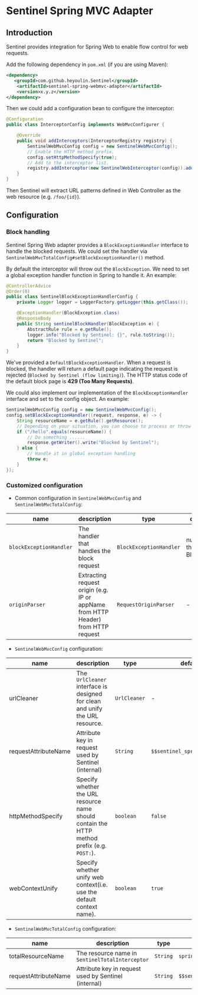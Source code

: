 # Sentinel Spring MVC Adapter

## Introduction

Sentinel provides integration for Spring Web to enable flow control for web requests.

Add the following dependency in `pom.xml` (if you are using Maven):

```xml
<dependency>
   <groupId>com.github.heyoulin.Sentinel</groupId>
    <artifactId>sentinel-spring-webmvc-adapter</artifactId>
    <version>x.y.z</version>
</dependency>
```

Then we could add a configuration bean to configure the interceptor:

```java
@Configuration
public class InterceptorConfig implements WebMvcConfigurer {

    @Override
    public void addInterceptors(InterceptorRegistry registry) {
        SentinelWebMvcConfig config = new SentinelWebMvcConfig();
        // Enable the HTTP method prefix.
        config.setHttpMethodSpecify(true);
        // Add to the interceptor list.
        registry.addInterceptor(new SentinelWebInterceptor(config)).addPathPatterns("/**");
    }
}
```

Then Sentinel will extract URL patterns defined in Web Controller as the web resource (e.g. `/foo/{id}`).

## Configuration

### Block handling

Sentinel Spring Web adapter provides a `BlockExceptionHandler` interface to handle the blocked requests.
We could set the handler via `SentinelWebMvcTotalConfig#setBlockExceptionHandler()` method.

By default the interceptor will throw out the `BlockException`.
We need to set a global exception handler function in Spring to handle it. An example:

```java
@ControllerAdvice
@Order(0)
public class SentinelBlockExceptionHandlerConfig {
    private Logger logger = LoggerFactory.getLogger(this.getClass());

    @ExceptionHandler(BlockException.class)
    @ResponseBody
    public String sentinelBlockHandler(BlockException e) {
        AbstractRule rule = e.getRule();
        logger.info("Blocked by Sentinel: {}", rule.toString());
        return "Blocked by Sentinel";
    }
}
```

We've provided a `DefaultBlockExceptionHandler`. When a request is blocked, the handler will return a default page
indicating the request is rejected (`Blocked by Sentinel (flow limiting)`).
The HTTP status code of the default block page is **429 (Too Many Requests)**.

We could also implement our implementation of the `BlockExceptionHandler` interface and
set to the config object. An example:

```java
SentinelWebMvcConfig config = new SentinelWebMvcConfig();
config.setBlockExceptionHandler((request, response, e) -> {
    String resourceName = e.getRule().getResource();
    // Depending on your situation, you can choose to process or throw
    if ("/hello".equals(resourceName)) {
        // Do something ......
        response.getWriter().write("Blocked by Sentinel");
    } else {
        // Handle it in global exception handling
        throw e;
    }
});
```

### Customized configuration

- Common configuration in `SentinelWebMvcConfig` and `SentinelWebMvcTotalConfig`:

| name | description | type | default value |
|------|------------|------|-------|
| `blockExceptionHandler`| The handler that handles the block request | `BlockExceptionHandler` | null (throw out the BlockException) |
| `originParser` | Extracting request origin (e.g. IP or appName from HTTP Header) from HTTP request | `RequestOriginParser` | - |

- `SentinelWebMvcConfig` configuration:

| name | description | type | default value |
|------|------------|------|-------|
| urlCleaner | The `UrlCleaner` interface is designed for clean and unify the URL resource. | `UrlCleaner` | - |
| requestAttributeName | Attribute key in request used by Sentinel (internal) | `String` | `$$sentinel_spring_web_entry_attr` |
| httpMethodSpecify | Specify whether the URL resource name should contain the HTTP method prefix (e.g. `POST:`). | `boolean` | `false` |
| webContextUnify | Specify whether unify web context(i.e. use the default context name). | `boolean` | `true` |

- `SentinelWebMvcTotalConfig` configuration:

| name | description | type | default value |
|------|------------|------|-------|
| totalResourceName | The resource name in `SentinelTotalInterceptor` | `String` | `spring-mvc-total-url-request` |
| requestAttributeName | Attribute key in request used by Sentinel (internal) | `String` | `$$sentinel_spring_web_total_entry_attr` |
